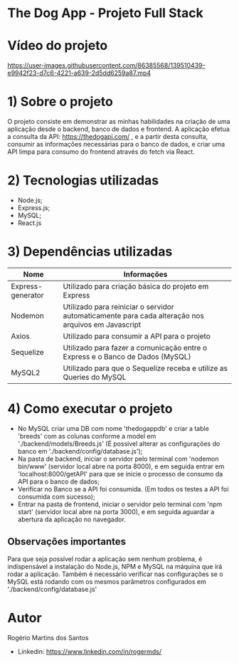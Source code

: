 # The Dog App - Projeto Full Stack

# Vídeo do projeto
https://user-images.githubusercontent.com/86385568/139510439-e9942f23-d7c6-4221-a639-2d5dd6259a87.mp4
# 1) Sobre o projeto

O projeto consiste em demonstrar as minhas habilidades na criação de uma aplicação desde o backend, banco de dados e frontend. A aplicação efetua a consulta da API: https://thedogapi.com/ , e a partir desta consulta, consumir as informações necessárias para o banco de dados, e criar uma API limpa para consumo do frontend através do fetch via React.

# 2) Tecnologias utilizadas

- Node.js;
- Express.js;
- MySQL;
- React.js

# 3) Dependências utilizadas

| Nome              | Informações                                                                                        |
| ----------------- | -------------------------------------------------------------------------------------------------- |
| Express-generator | Utilizado para criação básica do projeto em Express                                                |
| Nodemon           | Utilizado para reiniciar o servidor automaticamente para cada alteração nos arquivos em Javascript |
| Axios             | Utilizado para consumir a API para o projeto                                                       |
| Sequelize         | Utilizado para fazer a comunicação entre o Express e o Banco de Dados (MySQL)                      |
| MySQL2            | Utilizado para que o Sequelize receba e utilize as Queries do MySQL                                |

# 4) Como executar o projeto

- No MySQL criar uma DB com nome 'thedogappdb' e criar a table 'breeds' com as colunas conforme a model em './backend/models/Breeds.js' (É possível alterar as configurações do banco em './backend/config/database.js');
- Na pasta de backend, iniciar o servidor pelo terminal com 'nodemon bin/www' (servidor local abre na porta 8000), e em seguida entrar em 'localhost:8000/getAPI' para que se inicie o processo de consumo da API para o banco de dados;
- Verificar no Banco se a API foi consumida. (Em todos os testes a API foi consumida com sucesso);
- Entrar na pasta de frontend, iniciar o servidor pelo terminal com 'npm start' (servidor local abre na porta 3000), e em seguida aguardar a abertura da aplicação no navegador.

## Observações importantes

Para que seja possível rodar a aplicação sem nenhum problema, é indispensável a instalação do Node.js, NPM e MySQL na máquina que irá rodar a aplicação. Também é necessário verificar nas configurações se o MySQL está rodando com os mesmos parâmetros configurados em './backend/config/database.js'

# Autor

Rogério Martins dos Santos

- Linkedin:
  https://www.linkedin.com/in/rogermds/
